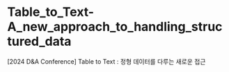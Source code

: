 # Table_to_Text-A_new_approach_to_handling_structured_data
[2024 D&amp;A Conference] Table to Text : 정형 데이터를 다루는 새로운 접근
